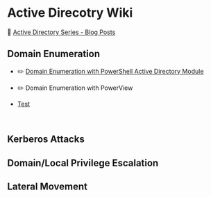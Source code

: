 # Active Direcotry Wiki

🔎 [Active Directory Series - Blog Posts](https://medium.com/r3d-buck3t/https-medium-com-r3d-buck3t-ad-series/home)



## Domain Enumeration 
- ✏️ [Domain Enumeration with PowerShell Active Directory Module](https://htmlpreview.github.io/?https://github.com/nairuzabulhul/R3d-Buck3T/blob/master/Active%20Directory/Domain%20Enumeration%20with%20PowerShell%20Active%20Directory%20Module.html)

- ✏️ Domain Enumeration with PowerView

- [Test](https://github.com/nairuzabulhul/R3d-Buck3T/blob/master/Active%20Directory/Test.md)


<p>&nbsp;</p>

## Kerberos Attacks 

## Domain/Local Privilege Escalation

## Lateral Movement


